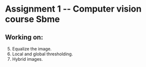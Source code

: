 # Assignment 1 -- Computer vision course Sbme

## Working on: 
5. Equalize the image.
7. Local and global thresholding.
10. Hybrid images.